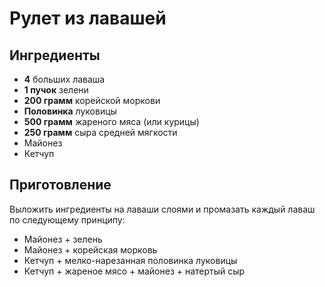 # Рулет из лавашей

## Ингредиенты

- **4** больших лаваша
- **1 пучок** зелени
- **200 грамм** корейской моркови
- **Половинка** луковицы
- **500 грамм** жареного мяса (или курицы)
- **250 грамм** сыра средней мягкости
- Майонез
- Кетчуп

## Приготовление

Выложить ингредиенты на лаваши слоями и промазать каждый лаваш по следующему принципу:

- Майонез + зелень
- Майонез + корейская морковь
- Кетчуп + мелко-нарезанная половинка луковицы
- Кетчуп + жареное мясо + майонез + натертый сыр
